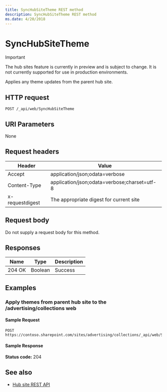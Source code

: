 ```yaml
---
title: SyncHubSiteTheme REST method
description: SyncHubSiteTheme REST method
ms.date: 4/20/2018
---
```


# SyncHubSiteTheme

> [!IMPORTANT]
> The hub sites feature is currently in preview and is subject to change. It is not currently supported for use in production environments.

Applies any theme updates from the parent hub site.

## HTTP request

```
POST /_api/web/SyncHubSiteTheme
```

## URI Parameters

None

## Request headers

| Header | Value |
|--------|-------|
|Accept|application/json;odata=verbose|
|Content-Type|application/json;odata=verbose;charset=utf-8|
|x-requestdigest|The appropriate digest for current site|

## Request body

Do not supply a request body for this method.

## Responses

| Name   | Type    |Description|
|--------|---------|-----------|
|204 OK  | Boolean |Success    |

## Examples

### Apply themes from parent hub site to the /advertising/collections web

#### Sample Request

```HTTP
POST
https://contoso.sharepoint.com/sites/advertising/collections/_api/web/SyncHubSiteTheme
```

#### Sample Response
**Status code:** 204

## See also

- [Hub site REST API](hub-site-rest-api.md)